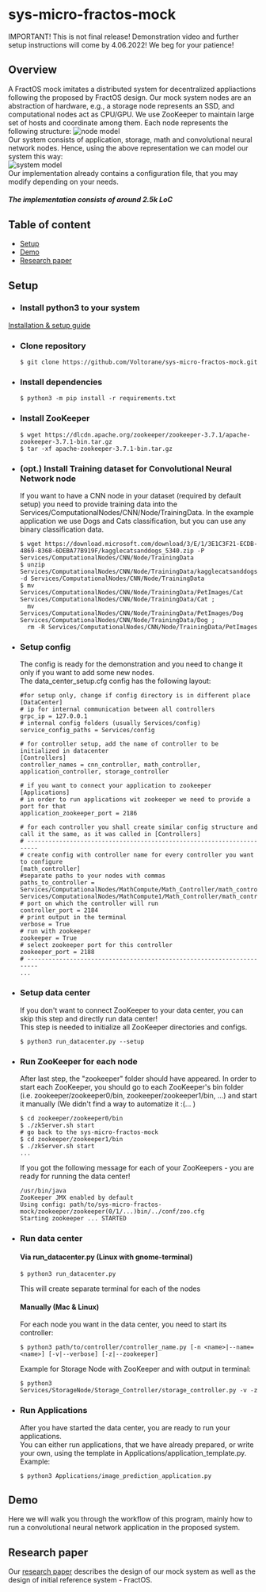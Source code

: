 # sys-micro-fractos-mock

IMPORTANT! This is not final release! Demonstration video and further setup instructions will come by 4.06.2022!
We beg for your patience!

## Overview
A FractOS mock imitates a distributed system for decentralized appliactions following the proposed by FractOS design. 
Our mock system nodes are an abstraction of hardware, e.g., a storage node represents an SSD, and computational nodes act as CPU/GPU.
We use ZooKeeper to maintain large set of hosts and coordinate among them.
Each node represents the following structure:
![node model][node_model] \
Our system consists of application, storage, math and convolutional neural network nodes. Hence, using the above representation we can model our system this way: \
![system model][sys_model] \
Our implementation already contains a configuration file, that you may modify depending on your needs.

##### The implementation consists of around 2.5k LoC

## Table of content
- [Setup](#-setup)
- [Demo](#-demo)
- [Research paper](#-research-paper)
## Setup
* ### Install python3 to your system
[Installation & setup guide](https://realpython.com/installing-python/)
* ### Clone repository
  ```
  $ git clone https://github.com/Voltorane/sys-micro-fractos-mock.git
  ```
* ### Install dependencies
  ```
  $ python3 -m pip install -r requirements.txt
  ```
* ### Install ZooKeeper
  ```
  $ wget https://dlcdn.apache.org/zookeeper/zookeeper-3.7.1/apache-zookeeper-3.7.1-bin.tar.gz
  $ tar -xf apache-zookeeper-3.7.1-bin.tar.gz
  ```
* ### (opt.) Install Training dataset for Convolutional Neural Network node
  If you want to have a CNN node in your dataset (required by default setup) you need to provide training data into the Services/ComputationalNodes/CNN/Node/TrainingData.
  In the example application we use Dogs and Cats classification, but you can use any binary classification data.
  ```
  $ wget https://download.microsoft.com/download/3/E/1/3E1C3F21-ECDB-4869-8368-6DEBA77B919F/kagglecatsanddogs_5340.zip -P Services/ComputationalNodes/CNN/Node/TrainingData
  $ unzip Services/ComputationalNodes/CNN/Node/TrainingData/kagglecatsanddogs_5340.zip -d Services/ComputationalNodes/CNN/Node/TrainingData
  $ mv Services/ComputationalNodes/CNN/Node/TrainingData/PetImages/Cat Services/ComputationalNodes/CNN/Node/TrainingData/Cat ;
    mv Services/ComputationalNodes/CNN/Node/TrainingData/PetImages/Dog Services/ComputationalNodes/CNN/Node/TrainingData/Dog ;
    rm -R Services/ComputationalNodes/CNN/Node/TrainingData/PetImages
  ```

* ### Setup config
  The config is ready for the demonstration and you need to change it only if you want to add some new nodes. \
  The data_center_setup.cfg config has the following layout:
    ```
    #for setup only, change if config directory is in different place
    [DataCenter]
    # ip for internal communication between all controllers
    grpc_ip = 127.0.0.1
    # internal config folders (usually Services/config)
    service_config_paths = Services/config

    # for controller setup, add the name of controller to be initialized in datacenter
    [Controllers]
    controller_names = cnn_controller, math_controller, application_controller, storage_controller

    # if you want to connect your application to zookeeper
    [Applications]
    # in order to run applications wit zookeeper we need to provide a port for that
    application_zookeeper_port = 2186

    # for each controller you shall create similar config structure and call it the same, as it was called in [Controllers]
    # ----------------------------------------------------------------------
    # create config with controller name for every controller you want to configure
    [math_controller]
    #separate paths to your nodes with commas
    paths_to_controller = Services/ComputationalNodes/MathCompute/Math_Controller/math_controller.py, Services/ComputationalNodes/MathCompute1/Math_Controller/math_controller.py
    # port on which the controller will run
    controller_port = 2184
    # print output in the terminal
    verbose = True
    # run with zookeeper
    zookeeper = True
    # select zookeeper port for this controller
    zookeeper_port = 2188
    # ----------------------------------------------------------------------
    ...
    ```
* ### Setup data center
  If you don't want to connect ZooKeeper to your data center, you can skip this step and directly run data center! \
  This step is needed to initialize all ZooKeeper directories and configs.
  ```
  $ python3 run_datacenter.py --setup
  ```
* ### Run ZooKeeper for each node
  After last step, the "zookeeper" folder should have appeared. In order to start each ZooKeeper, you should go to each ZooKeeper's bin folder (i.e. zookeeper/zookeeper0/bin, zookeeper/zookeeper1/bin, ...) and start it manually (We didn't find a way to automatize it :(... )
  ```
  $ cd zookeeper/zookeeper0/bin
  $ ./zkServer.sh start
  # go back to the sys-micro-fractos-mock
  $ cd zookeeper/zookeeper1/bin
  $ ./zkServer.sh start
  ...
  ```
  If you got the following message for each of your ZooKeepers - you are ready for running the data center!
  ```
  /usr/bin/java
  ZooKeeper JMX enabled by default
  Using config: path/to/sys-micro-fractos-mock/zookeeper/zookeeper(0/1/...)bin/../conf/zoo.cfg
  Starting zookeeper ... STARTED
  ```
* ### Run data center
  #### **Via run_datacenter.py (Linux with gnome-terminal)**
  ```
  $ python3 run_datacenter.py
  ```
  This will create separate terminal for each of the nodes
  #### **Manually (Mac & Linux)**
  For each node you want in the data center, you need to start its controller:
  ```
  $ python3 path/to/controller/controller_name.py [-n <name>|--name=<name>] [-v|--verbose] [-z|--zookeeper]
  ```
  Example for Storage Node with ZooKeeper and with output in terminal:
  ```
  $ python3 Services/StorageNode/Storage_Controller/storage_controller.py -v -z
  ``` 
* ### Run Applications
  After you have started the data center, you are ready to run your applications.\
  You can either run applications, that we have already prepared, or write your own, using the template in Applications/application_template.py. \
  Example:
  ```
  $ python3 Applications/image_prediction_application.py
  ```   

## Demo
Here we will walk you through the workflow of this program, mainly how to run a convolutional neural network application in the proposed system.
## Research paper
Our [research paper] describes the design of our mock system as well as the design of initial reference system - FractOS.

[node_model]: resources/node_model.png
[sys_model]: resources/sys_model.png
[research paper]: resources/report.pdf
